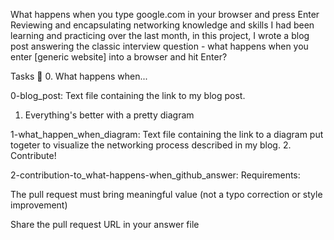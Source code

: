 What happens when you type google.com in your browser and press Enter
Reviewing and encapsulating networking knowledge and skills I had been learning and practicing over the last month, in this project, I wrote a blog post answering the classic interview question - what happens when you enter [generic website] into a browser and hit Enter?

Tasks 🐬
0. What happens when...

0-blog_post: Text file containing the link to my blog post.
1. Everything's better with a pretty diagram

1-what_happen_when_diagram: Text file containing the link to a diagram put togeter to visualize the networking process described in my blog.
2. Contribute!

2-contribution-to_what-happens-when_github_answer: Requirements:

The pull request must bring meaningful value (not a typo correction or style improvement)

Share the pull request URL in your answer file
